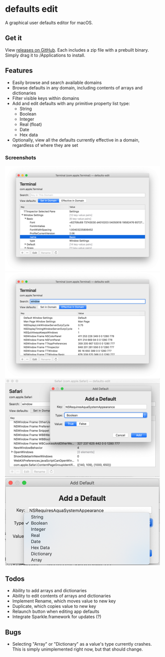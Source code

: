 # defaults edit
A graphical user defaults editor for macOS.

## Get it
View [releases on GitHub](https://github.com/ThatsJustCheesy/defaults-edit/releases). Each includes a zip file with a prebuilt binary. Simply drag it to /Applications to install.

## Features
- Easily browse and search available domains
- Browse defaults in any domain, including contents of arrays and dictionaries
- Filter visible keys within domains
- Add and edit defaults with any primitive property list type:
  - String
  - Boolean
  - Integer
  - Real (float)
  - Date
  - Hex data
- Optionally, view all the defaults currently effective in a domain, regardless of where they are set

### Screenshots
![Viewing a nested dictionary](Screenshots/1.png)
![Defaults effective in domain, with filtering](Screenshots/2.png)
![Adding a default](Screenshots/3.png)
![Available property list types](Screenshots/4.png)

## Todos
- Ability to add arrays and dictionaries
- Ability to edit contents of arrays and dictionaries
- Implement Rename, which moves value to new key
- Duplicate, which copies value to new key
- Relaunch button when editing app defaults
- Integrate Sparkle.framework for updates (?)

## Bugs
- Selecting "Array" or "Dictionary" as a value's type currently crashes. This is simply unimplemented right now, but that should change.
